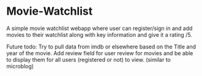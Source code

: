 # Movie-Watchlist
 A simple movie watchlist webapp where user can register/sign in and add movies to their watchlist along with key information and give it a rating /5.


 Future todo:
 Try to pull data from imdb or elsewhere based on the Title and year of the movie.
 Add review field for user review for movies and be able to display them for all users (registered or not) to view. (similar to microblog)
 
